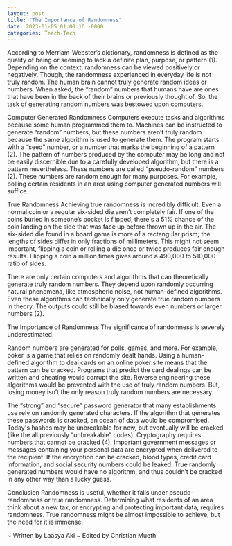 ```yaml
---
layout: post
title: "The Importance of Randomness"
date: 2023-01-05 01:00:16 -0000
categories: Teach-Tech
---
```

According to Merriam-Webster’s dictionary, randomness is defined as the quality of being or seeming to lack a definite plan, purpose, or pattern (1). Depending on the context, randomness can be viewed positively or negatively. Though, the randomness experienced in everyday life is not truly random. The human brain cannot truly generate random ideas or numbers. When asked, the “random” numbers that humans have are ones that have been in the back of their brains or previously thought of. So, the task of generating random numbers was bestowed upon computers. 

Computer Generated Randomness
Computers execute tasks and algorithms because some human programmed them to. Machines can be instructed to generate “random” numbers, but these numbers aren’t truly random because the same algorithm is used to generate them. The program starts with a “seed” number, or a number that marks the beginning of a pattern (2). The pattern of numbers produced by the computer may be long and not be easily discernible due to a carefully developed algorithm, but there is a pattern nevertheless. These numbers are called “pseudo-random” numbers (2). These numbers are random enough for many purposes. For example, polling certain residents in an area using computer generated numbers will suffice. 

True Randomness
Achieving true randomness is incredibly difficult. Even a normal coin or a regular six-sided die aren’t completely fair. If one of the coins buried in someone’s pocket is flipped, there's a 51% chance of the coin landing on the side that was face up before thrown up in the air. The six-sided die found in a board game is more of a rectangular prism; the lengths of sides differ in only fractions of millimeters. This might not seem important, flipping a coin or rolling a die once or twice produces fair enough results. Flipping a coin a million times gives around a 490,000 to 510,000 ratio of sides.  

There are only certain computers and algorithms that can theoretically generate truly random numbers. They depend upon randomly occurring natural phenomena, like atmospheric noise, not human-defined algorithms. Even these algorithms can technically only generate true random numbers in theory. The outputs could still be biased towards even numbers or larger numbers (2). 

The Importance of Randomness
The significance of randomness is severely underestimated. 

Random numbers are generated for polls, games, and more. For example, poker is a game that relies on randomly dealt hands. Using a human-defined algorithm to deal cards on an online poker site means that the pattern can be cracked. Programs that predict the card dealings can be written and cheating would corrupt the site. Reverse engineering these algorithms would be prevented with the use of truly random numbers. But, losing money isn’t the only reason truly random numbers are necessary. 

The “strong” and “secure” password generator that many establishments use rely on randomly generated characters. If the algorithm that generates these passwords is cracked, an ocean of data would be compromised. Today's hashes may be unbreakable for now, but eventually will be cracked (like the all previously “unbreakable” codes). Cryptography requires numbers that cannot be cracked (4). Important government messages or messages containing your personal data are encrypted when delivered to the recipient. If the encryption can be cracked, blood types, credit card information, and social security numbers could be leaked. True randomly generated numbers would have no algorithm, and thus couldn’t be cracked in any other way than a lucky guess. 

Conclusion
Randomness is useful, whether it falls under pseudo-randomness or true randomness. Determining what residents of an area think about a new tax, or encrypting and protecting important data, requires randomness. True randomness might be almost impossible to achieve, but the need for it is immense.

~ Written by Laasya Aki
~ Edited by Christian Mueth
